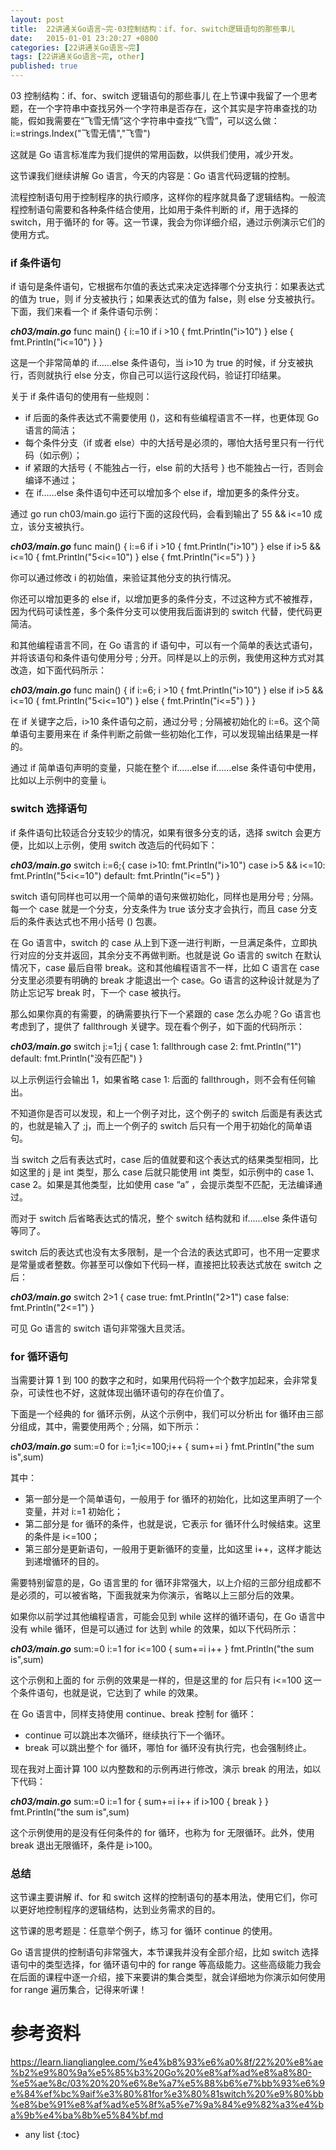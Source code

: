 ```yaml
---
layout: post
title:  22讲通关Go语言~完-03控制结构：if、for、switch逻辑语句的那些事儿
date:   2015-01-01 23:20:27 +0800
categories: [22讲通关Go语言~完]
tags: [22讲通关Go语言~完, other]
published: true
---
```




03 控制结构：if、for、switch 逻辑语句的那些事儿
在上节课中我留了一个思考题，在一个字符串中查找另外一个字符串是否存在，这个其实是字符串查找的功能，假如我需要在“飞雪无情”这个字符串中查找“飞雪”，可以这么做：
i:=strings.Index("飞雪无情","飞雪")

这就是 Go 语言标准库为我们提供的常用函数，以供我们使用，减少开发。

这节课我们继续讲解 Go 语言，今天的内容是：Go 语言代码逻辑的控制。

流程控制语句用于控制程序的执行顺序，这样你的程序就具备了逻辑结构。一般流程控制语句需要和各种条件结合使用，比如用于条件判断的 if，用于选择的 switch，用于循环的 for 等。这一节课，我会为你详细介绍，通过示例演示它们的使用方式。

### if 条件语句

if 语句是条件语句，它根据布尔值的表达式来决定选择哪个分支执行：如果表达式的值为 true，则 if 分支被执行；如果表达式的值为 false，则 else 分支被执行。下面，我们来看一个 if 条件语句示例：

***ch03/main.go***
func main() { i:=10 if i >10 { fmt.Println("i>10") } else { fmt.Println("i<=10") } }

这是一个非常简单的 if……else 条件语句，当 i>10 为 true 的时候，if 分支被执行，否则就执行 else 分支，你自己可以运行这段代码，验证打印结果。

关于 if 条件语句的使用有一些规则：

* if 后面的条件表达式不需要使用 ()，这和有些编程语言不一样，也更体现 Go 语言的简洁；
* 每个条件分支（if 或者 else）中的大括号是必须的，哪怕大括号里只有一行代码（如示例）；
* if 紧跟的大括号 { 不能独占一行，else 前的大括号 } 也不能独占一行，否则会编译不通过；
* 在 if……else 条件语句中还可以增加多个 else if，增加更多的条件分支。

通过 go run ch03/main.go 运行下面的这段代码，会看到输出了 55 && i<=10 成立，该分支被执行。

***ch03/main.go***
func main() { i:=6 if i >10 { fmt.Println("i>10") } else if i>5 && i<=10 { fmt.Println("5<i<=10") } else { fmt.Println("i<=5") } }

你可以通过修改 i 的初始值，来验证其他分支的执行情况。

你还可以增加更多的 else if，以增加更多的条件分支，不过这种方式不被推荐，因为代码可读性差，多个条件分支可以使用我后面讲到的 switch 代替，使代码更简洁。

和其他编程语言不同，在 Go 语言的 if 语句中，可以有一个简单的表达式语句，并将该语句和条件语句使用分号 ; 分开。同样是以上的示例，我使用这种方式对其改造，如下面代码所示：

***ch03/main.go***
func main() { if i:=6; i >10 { fmt.Println("i>10") } else if i>5 && i<=10 { fmt.Println("5<i<=10") } else { fmt.Println("i<=5") } }

在 if 关键字之后，i>10 条件语句之前，通过分号 ; 分隔被初始化的 i:=6。这个简单语句主要用来在 if 条件判断之前做一些初始化工作，可以发现输出结果是一样的。

通过 if 简单语句声明的变量，只能在整个 if……else if……else 条件语句中使用，比如以上示例中的变量 i。

### switch 选择语句

if 条件语句比较适合分支较少的情况，如果有很多分支的话，选择 switch 会更方便，比如以上示例，使用 switch 改造后的代码如下：

***ch03/main.go***
switch i:=6;{ case i>10: fmt.Println("i>10") case i>5 && i<=10: fmt.Println("5<i<=10") default: fmt.Println("i<=5") }

switch 语句同样也可以用一个简单的语句来做初始化，同样也是用分号 ; 分隔。每一个 case 就是一个分支，分支条件为 true 该分支才会执行，而且 case 分支后的条件表达式也不用小括号 () 包裹。

在 Go 语言中，switch 的 case 从上到下逐一进行判断，一旦满足条件，立即执行对应的分支并返回，其余分支不再做判断。也就是说 Go 语言的 switch 在默认情况下，case 最后自带 break。这和其他编程语言不一样，比如 C 语言在 case 分支里必须要有明确的 break 才能退出一个 case。Go 语言的这种设计就是为了防止忘记写 break 时，下一个 case 被执行。

那么如果你真的有需要，的确需要执行下一个紧跟的 case 怎么办呢？Go 语言也考虑到了，提供了 fallthrough 关键字。现在看个例子，如下面的代码所示：

***ch03/main.go***
switch j:=1;j { case 1: fallthrough case 2: fmt.Println("1") default: fmt.Println("没有匹配") }

以上示例运行会输出 1，如果省略 case 1: 后面的 fallthrough，则不会有任何输出。

不知道你是否可以发现，和上一个例子对比，这个例子的 switch 后面是有表达式的，也就是输入了 ;j，而上一个例子的 switch 后只有一个用于初始化的简单语句。

当 switch 之后有表达式时，case 后的值就要和这个表达式的结果类型相同，比如这里的 j 是 int 类型，那么 case 后就只能使用 int 类型，如示例中的 case 1、case 2。如果是其他类型，比如使用 case “a” ，会提示类型不匹配，无法编译通过。

而对于 switch 后省略表达式的情况，整个 switch 结构就和 if……else 条件语句等同了。

switch 后的表达式也没有太多限制，是一个合法的表达式即可，也不用一定要求是常量或者整数。你甚至可以像如下代码一样，直接把比较表达式放在 switch 之后：

***ch03/main.go***
switch 2>1 { case true: fmt.Println("2>1") case false: fmt.Println("2<=1") }

可见 Go 语言的 switch 语句非常强大且灵活。

### for 循环语句

当需要计算 1 到 100 的数字之和时，如果用代码将一个个数字加起来，会非常复杂，可读性也不好，这就体现出循环语句的存在价值了。

下面是一个经典的 for 循环示例，从这个示例中，我们可以分析出 for 循环由三部分组成，其中，需要使用两个 ; 分隔，如下所示：

***ch03/main.go***
sum:=0 for i:=1;i<=100;i++ { sum+=i } fmt.Println("the sum is",sum)

其中：

* 第一部分是一个简单语句，一般用于 for 循环的初始化，比如这里声明了一个变量，并对 i:=1 初始化；
* 第二部分是 for 循环的条件，也就是说，它表示 for 循环什么时候结束。这里的条件是 i<=100；
* 第三部分是更新语句，一般用于更新循环的变量，比如这里 i++，这样才能达到递增循环的目的。

需要特别留意的是，Go 语言里的 for 循环非常强大，以上介绍的三部分组成都不是必须的，可以被省略，下面我就来为你演示，省略以上三部分后的效果。

如果你以前学过其他编程语言，可能会见到 while 这样的循环语句，在 Go 语言中没有 while 循环，但是可以通过 for 达到 while 的效果，如以下代码所示：

***ch03/main.go***
sum:=0 i:=1 for i<=100 { sum+=i i++ } fmt.Println("the sum is",sum)

这个示例和上面的 for 示例的效果是一样的，但是这里的 for 后只有 i<=100 这一个条件语句，也就是说，它达到了 while 的效果。

在 Go 语言中，同样支持使用 continue、break 控制 for 循环：

* continue 可以跳出本次循环，继续执行下一个循环。
* break 可以跳出整个 for 循环，哪怕 for 循环没有执行完，也会强制终止。

现在我对上面计算 100 以内整数和的示例再进行修改，演示 break 的用法，如以下代码：

***ch03/main.go***
sum:=0 i:=1 for { sum+=i i++ if i>100 { break } } fmt.Println("the sum is",sum)

这个示例使用的是没有任何条件的 for 循环，也称为 for 无限循环。此外，使用 break 退出无限循环，条件是 i>100。

### 总结

这节课主要讲解 if、for 和 switch 这样的控制语句的基本用法，使用它们，你可以更好地控制程序的逻辑结构，达到业务需求的目的。

这节课的思考题是：任意举个例子，练习 for 循环 continue 的使用。

Go 语言提供的控制语句非常强大，本节课我并没有全部介绍，比如 switch 选择语句中的类型选择，for 循环语句中的 for range 等高级能力。这些高级能力我会在后面的课程中逐一介绍，接下来要讲的集合类型，就会详细地为你演示如何使用 for range 遍历集合，记得来听课！




# 参考资料

https://learn.lianglianglee.com/%e4%b8%93%e6%a0%8f/22%20%e8%ae%b2%e9%80%9a%e5%85%b3%20Go%20%e8%af%ad%e8%a8%80-%e5%ae%8c/03%20%20%e6%8e%a7%e5%88%b6%e7%bb%93%e6%9e%84%ef%bc%9aif%e3%80%81for%e3%80%81switch%20%e9%80%bb%e8%be%91%e8%af%ad%e5%8f%a5%e7%9a%84%e9%82%a3%e4%ba%9b%e4%ba%8b%e5%84%bf.md

* any list
{:toc}
